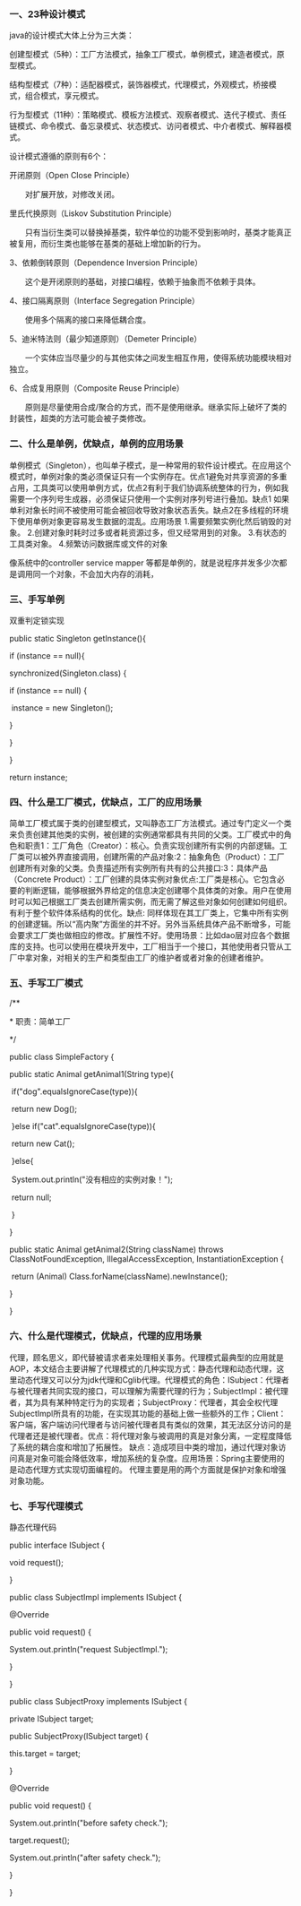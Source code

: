 ### 一、23种设计模式

java的设计模式大体上分为三大类：

创建型模式（5种）：工厂方法模式，抽象工厂模式，单例模式，建造者模式，原型模式。

结构型模式（7种）：适配器模式，装饰器模式，代理模式，外观模式，桥接模式，组合模式，享元模式。

行为型模式（11种）：策略模式、模板方法模式、观察者模式、迭代子模式、责任链模式、命令模式、备忘录模式、状态模式、访问者模式、中介者模式、解释器模式。

设计模式遵循的原则有6个：

开闭原则（Open Close Principle）

　　对扩展开放，对修改关闭。

里氏代换原则（Liskov Substitution Principle）

　　只有当衍生类可以替换掉基类，软件单位的功能不受到影响时，基类才能真正被复用，而衍生类也能够在基类的基础上增加新的行为。

3、依赖倒转原则（Dependence Inversion Principle）

　　这个是开闭原则的基础，对接口编程，依赖于抽象而不依赖于具体。

4、接口隔离原则（Interface Segregation Principle）

　　使用多个隔离的接口来降低耦合度。

5、迪米特法则（最少知道原则）（Demeter Principle）

　　一个实体应当尽量少的与其他实体之间发生相互作用，使得系统功能模块相对独立。

6、合成复用原则（Composite Reuse Principle）

　　原则是尽量使用合成/聚合的方式，而不是使用继承。继承实际上破坏了类的封装性，超类的方法可能会被子类修改。

 

### 二、什么是单例，优缺点，单例的应用场景

单例模式（Singleton），也叫单子模式，是一种常用的软件设计模式。在应用这个模式时，单例对象的类必须保证只有一个实例存在。优点1避免对共享资源的多重占用，工具类可以使用单例方式，优点2有利于我们协调系统整体的行为，例如我需要一个序列号生成器，必须保证只使用一个实例对序列号进行叠加。缺点1 如果单利对象长时间不被使用可能会被回收导致对象状态丢失。缺点2在多线程的环境下使用单例对象更容易发生数据的混乱。应用场景 1.需要频繁实例化然后销毁的对象。 2.创建对象时耗时过多或者耗资源过多，但又经常用到的对象。 3.有状态的工具类对象。 4.频繁访问数据库或文件的对象

像系统中的controller service mapper 等都是单例的，就是说程序并发多少次都是调用同一个对象，不会加大内存的消耗，

### 三、手写单例

双重判定锁实现

public static Singleton getInstance(){

 if (instance == null){

  synchronized(Singleton.class) { 

   if (instance == null) {     

​    instance = new Singleton();

} 

  }

 }

 return instance;

 

### 四、什么是工厂模式，优缺点，工厂的应用场景

简单工厂模式属于类的创建型模式，又叫静态工厂方法模式。通过专门定义一个类来负责创建其他类的实例，被创建的实例通常都具有共同的父类。工厂模式中的角色和职责1：工厂角色（Creator）：核心。负责实现创建所有实例的内部逻辑。工厂类可以被外界直接调用，创建所需的产品对象:2：抽象角色（Product）：工厂创建所有对象的父类。负责描述所有实例所有共有的公共接口:3：具体产品（Concrete Product）：工厂创建的具体实例对象优点:工厂类是核心。它包含必要的判断逻辑，能够根据外界给定的信息决定创建哪个具体类的对象。用户在使用时可以知己根据工厂类去创建所需实例，而无需了解这些对象如何创建如何组织。有利于整个软件体系结构的优化。缺点: 同样体现在其工厂类上，它集中所有实例的创建逻辑。所以“高内聚”方面坐的并不好。另外当系统具体产品不断增多，可能会要求工厂类也做相应的修改。扩展性不好。使用场景：比如dao层对应各个数据库的支持。也可以使用在模块开发中，工厂相当于一个接口，其他使用者只管从工厂中拿对象，对相关的生产和类型由工厂的维护者或者对象的创建者维护。

 

### 五、手写工厂模式

/**

 \* 职责：简单工厂

 */

public class SimpleFactory {

  public static Animal getAnimal1(String type){

​    if("dog".equalsIgnoreCase(type)){

​      return new Dog();

​    }else if("cat".equalsIgnoreCase(type)){

​      return new Cat();

​    }else{

​      System.out.println("没有相应的实例对象！");

​      return null;

​    }

  }

  public static Animal getAnimal2(String className) throws ClassNotFoundException, IllegalAccessException, InstantiationException {

​    return (Animal) Class.forName(className).newInstance();

  }

}

 

### 六、什么是代理模式，优缺点，代理的应用场景

代理，顾名思义，即代替被请求者来处理相关事务。代理模式最典型的应用就是AOP，本文结合主要讲解了代理模式的几种实现方式：静态代理和动态代理，这里动态代理又可以分为jdk代理和Cglib代理。代理模式的角色：ISubject：代理者与被代理者共同实现的接口，可以理解为需要代理的行为；SubjectImpl：被代理者，其为具有某种特定行为的实现者；SubjectProxy：代理者，其会全权代理SubjectImpl所具有的功能，在实现其功能的基础上做一些额外的工作；Client：客户端，客户端访问代理者与访问被代理者具有类似的效果，其无法区分访问的是代理者还是被代理者。优点：将代理对象与被调用的真是对象分离，一定程度降低了系统的耦合度和增加了拓展性。 缺点：造成项目中类的增加，通过代理对象访问真是对象可能会降低效率，增加系统的复杂度。应用场景：Spring主要使用的是动态代理方式实现切面编程的。 代理主要是用的两个方面就是保护对象和增强对象功能。

 

### 七、手写代理模式

静态代理代码

public interface ISubject {

 void request();

}

public class SubjectImpl implements ISubject {

 @Override

 public void request() {

  System.out.println("request SubjectImpl.");

 }

}

public class SubjectProxy implements ISubject {

 private ISubject target;

 

 public SubjectProxy(ISubject target) {

  this.target = target;

 }

 @Override

 public void request() {

  System.out.println("before safety check.");

  target.request();

  System.out.println("after safety check.");

 }

}